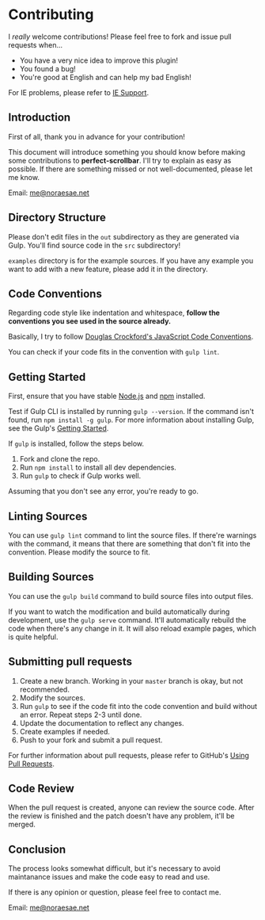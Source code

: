 # Contributing

I *really* welcome contributions! Please feel free to fork and issue pull requests when...

* You have a very nice idea to improve this plugin!
* You found a bug!
* You're good at English and can help my bad English!

For IE problems, please refer to [IE Support](https://github.com/noraesae/perfect-scrollbar#ie-support).

## Introduction
First of all, thank you in advance for your contribution!

This document will introduce something you should know before making some contributions to **perfect-scrollbar**. I'll try to explain as easy as possible. If there are something missed or not well-documented, please let me know.

Email: me@noraesae.net

## Directory Structure
Please don't edit files in the `out` subdirectory as they are generated via Gulp. You'll find source code in the `src` subdirectory!

`examples` directory is for the example sources. If you have any example you want to add with a new feature, please add it in the directory.

## Code Conventions
Regarding code style like indentation and whitespace, **follow the conventions you see used in the source already.**

Basically, I try to follow [Douglas Crockford's JavaScript Code Conventions](http://javascript.crockford.com/code.html).

You can check if your code fits in the convention with `gulp lint`.

## Getting Started
First, ensure that you have stable [Node.js](https://nodejs.org/) and [npm](https://npmjs.com) installed.

Test if Gulp CLI is installed by running `gulp --version`.  If the command isn't found, run `npm install -g gulp`.  For more information about installing Gulp, see the Gulp's [Getting Started](https://github.com/gulpjs/gulp/blob/master/docs/getting-started.md).

If `gulp` is installed, follow the steps below.

1. Fork and clone the repo.
1. Run `npm install` to install all dev dependencies.
1. Run `gulp` to check if Gulp works well.

Assuming that you don't see any error, you're ready to go.

## Linting Sources

You can use `gulp lint` command to lint the source files. If there're warnings with the command, it means that there are something that don't fit into the convention. Please modify the source to fit.

## Building Sources

You can use the `gulp build` command to build source files into output files.

If you want to watch the modification and build automatically during development, use the `gulp serve` command. It'll automatically rebuild the code when there's any change in it. It will also reload example pages, which is quite helpful.

## Submitting pull requests

1. Create a new branch. Working in your `master` branch is okay, but not recommended.
1. Modify the sources.
1. Run `gulp` to see if the code fit into the code convention and build without an error. Repeat steps 2-3 until done.
1. Update the documentation to reflect any changes.
1. Create examples if needed.
1. Push to your fork and submit a pull request.

For further information about pull requests, please refer to GitHub's [Using Pull Requests](https://help.github.com/articles/using-pull-requests).

## Code Review

When the pull request is created, anyone can review the source code. After the review is finished and the patch doesn't have any problem, it'll be merged.

## Conclusion

The process looks somewhat difficult, but it's necessary to avoid maintanance issues and make the code easy to read and use.

If there is any opinion or question, please feel free to contact me.

Email: me@noraesae.net
